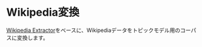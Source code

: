 # Wikipedia変換

[Wikipedia Extractor](http://medialab.di.unipi.it/wiki/Wikipedia_Extractor)をベースに、Wikipediaデータをトピックモデル用のコーパスに変換します。
